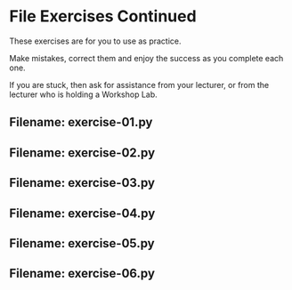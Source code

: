 # File Exercises Continued

These exercises are for you to use as practice.

Make mistakes, correct them and enjoy the success as you complete each one.

If you are stuck, then ask for assistance from your lecturer, or from the
lecturer who is holding a Workshop Lab.

## Filename: exercise-01.py

## Filename: exercise-02.py

## Filename: exercise-03.py

## Filename: exercise-04.py

## Filename: exercise-05.py

## Filename: exercise-06.py

